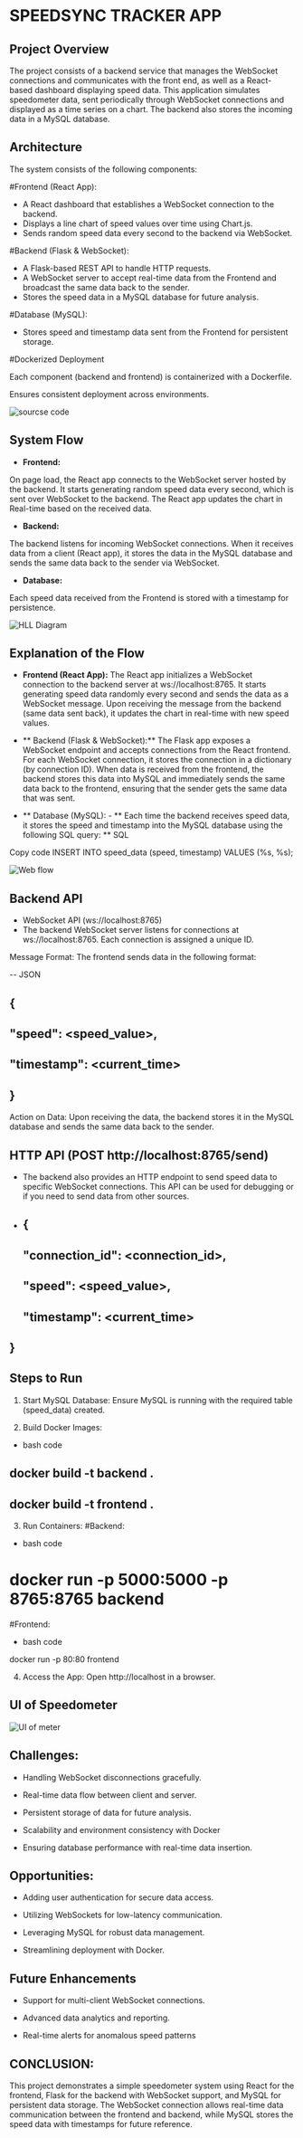 # SPEEDSYNC TRACKER APP


## Project Overview
The project consists of a backend service that manages the WebSocket connections and communicates with the front end, as well as a React-based dashboard displaying speed data. This application simulates speedometer data, sent periodically through WebSocket connections and displayed as a time series on a chart. The backend also stores the incoming data in a MySQL database.

## Architecture

The system consists of the following components:

#Frontend (React App):

- A React dashboard that establishes a WebSocket connection to the backend.
- Displays a line chart of speed values over time using Chart.js.
- Sends random speed data every second to the backend via WebSocket.

#Backend (Flask & WebSocket):

- A Flask-based REST API to handle HTTP requests.
- A WebSocket server to accept real-time data from the Frontend and broadcast the same data back to the sender.
- Stores the speed data in a MySQL database for future analysis.
  
#Database (MySQL):

- Stores speed and timestamp data sent from the Frontend for persistent storage.

#Dockerized Deployment

Each component (backend and frontend) is containerized with a Dockerfile.

Ensures consistent deployment across environments.

![sourcse code](https://github.com/user-attachments/assets/ece4d098-219b-417a-87f3-bcbd2b514194)


## System Flow

- **Frontend:**

On page load, the React app connects to the WebSocket server hosted by the backend.
It starts generating random speed data every second, which is sent over WebSocket to the backend.
The React app updates the chart in Real-time based on the received data.

- **Backend:**

The backend listens for incoming WebSocket connections.
When it receives data from a client (React app), it stores the data in the MySQL database and sends the same data back to the sender via WebSocket.

- **Database:**

Each speed data received from the Frontend is stored with a timestamp for persistence.



![HLL Diagram](https://github.com/user-attachments/assets/f8a7009b-f2f8-4f79-a932-09f1af86c32e)





## Explanation of the Flow
- **Frontend (React App):**
The React app initializes a WebSocket connection to the backend server at ws://localhost:8765.
It starts generating speed data randomly every second and sends the data as a WebSocket message.
Upon receiving the message from the backend (same data sent back), it updates the chart in real-time with new speed values.

- ** Backend (Flask & WebSocket):**
The Flask app exposes a WebSocket endpoint and accepts connections from the React frontend.
For each WebSocket connection, it stores the connection in a dictionary (by connection ID).
When data is received from the frontend, the backend stores this data into MySQL and immediately sends the same data back to the frontend, ensuring that the sender gets the same data that was sent.

- ** Database (MySQL): - **
Each time the backend receives speed data, it stores the speed and timestamp into the MySQL database using the following SQL query:
** SQL
  
Copy code
INSERT INTO speed_data (speed, timestamp) VALUES (%s, %s);



![Web flow](https://github.com/user-attachments/assets/42afeb68-40c1-479e-bc53-ad7288ed5627)


## Backend API
- WebSocket API (ws://localhost:8765)
- The backend WebSocket server listens for connections at ws://localhost:8765. Each connection is assigned a unique ID.

Message Format:
The frontend sends data in the following format:

-- JSON
## {
  ## "speed": <speed_value>,
##   "timestamp": <current_time>
## }

Action on Data:
Upon receiving the data, the backend stores it in the MySQL database and sends the same data back to the sender.



## HTTP API (POST http://localhost:8765/send)
- The backend also provides an HTTP endpoint to send speed data to specific WebSocket connections. This API can be used for debugging or if you need to send data from other sources.

- ## {
  ## "connection_id": <connection_id>,
  ## "speed": <speed_value>,
  ## "timestamp": <current_time>
## } 

## Steps to Run

1. Start MySQL Database: Ensure MySQL is running with the required table (speed_data) created.

2. Build Docker Images:
- bash code
## docker build -t backend .
## docker build -t frontend .

3. Run Containers:
#Backend:

- bash code
# docker run -p 5000:5000 -p 8765:8765 backend

#Frontend:
- bash code

docker run -p 80:80 frontend

4. Access the App:  Open http://localhost in a browser.

## UI of Speedometer

![UI of meter](https://github.com/user-attachments/assets/f9eb1c44-a960-45ce-8809-ca00a3822fc2)


## Challenges:

- Handling WebSocket disconnections gracefully.
 
- Real-time data flow between client and server.

- Persistent storage of data for future analysis.

- Scalability and environment consistency with Docker

- Ensuring database performance with real-time data insertion.

## Opportunities:

- Adding user authentication for secure data access.

- Utilizing WebSockets for low-latency communication.

- Leveraging MySQL for robust data management.

- Streamlining deployment with Docker.

## Future Enhancements

- Support for multi-client WebSocket connections.

- Advanced data analytics and reporting.

- Real-time alerts for anomalous speed patterns


## CONCLUSION:
This project demonstrates a simple speedometer system using React for the frontend, Flask for the backend with WebSocket support, and MySQL for persistent data storage. The WebSocket connection allows real-time data communication between the frontend and backend, while MySQL stores the speed data with timestamps for future reference.
  
